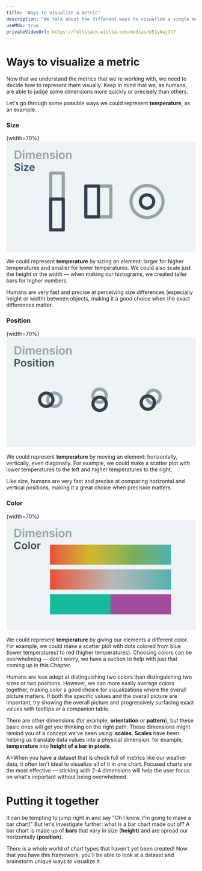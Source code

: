```yaml
---
title: "Ways to visualize a metric"
description: "We talk about the different ways to visualize a single metric, and how to combine that with the different data types."
useMdx: true
privateVideoUrl: https://fullstack.wistia.com/medias/e51ykwj1h7
---
```


# Ways to visualize a metric


Now that we understand the metrics that we're working with, we need to decide how to represent them visually. Keep in mind that we, as humans, are able to judge some dimensions more quickly or precisely than others.

Let's go through some possible ways we could represent **temperature**, as an example.

### Size

{width=70%}
![dimension - size](./public/images/7-data-visualization-design/dimension-size.png)

We could represent **temperature** by sizing an element: larger for higher temperatures and smaller for lower temperatures. We could also scale just the height or the width — when making our histograms, we created taller bars for higher numbers.

Humans are very fast and precise at perceiving size differences (especially height or width) between objects, making it a good choice when the exact differences matter.

### Position

{width=70%}
![dimension - position](./public/images/7-data-visualization-design/dimension-position.png)

We could represent **temperature** by moving an element: horizontally, vertically, even diagonally. For example, we could make a scatter plot with lower temperatures to the left and higher temperatures to the right.

Like size, humans are very fast and precise at comparing horizontal and vertical positions, making it a great choice when precision matters.

### Color

{width=70%}
![dimension - color](./public/images/7-data-visualization-design/dimension-color.png)

We could represent **temperature** by giving our elements a different color. For example, we could make a scatter plot with dots colored from blue (lower temperatures) to red (higher temperatures). Choosing colors can be overwhelming — don't worry, we have a section to help with just that coming up in this Chapter.

Humans are less adept at distinguishing two colors than distinguishing two sizes or two positions. However, we can more easily average colors together, making color a good choice for visualizations where the overall picture matters. If both the specific values and the overall picture are important, try showing the overall picture and progressively surfacing exact values with tooltips or a companion table.


There are other dimensions (for example, **orientation** or **pattern**), but these basic ones will get you thinking on the right path. These dimensions might remind you of a concept we've been using: **scales**. **Scales** have been helping us translate data values into a physical dimension: for example, **temperature** into **height of a bar  in pixels**.

A>When you have a dataset that is chock full of metrics like our weather data, it often isn't ideal to visualize all of it in one chart. Focused charts are the most effective — sticking with 2-4 dimensions will help the user focus on what's important without being overwhelmed.


# Putting it together


It can be tempting to jump right in and say "Oh I know, I'm going to make a bar chart!" But let's investigate further: what is a bar chart made out of? A bar chart is made up of **bars** that vary in size (**height**) and are spread our horizontally (**position**).

There is a whole world of chart types that haven't yet been created! Now that you have this framework, you'll be able to look at a dataset and brainstorm unique ways to visualize it.
